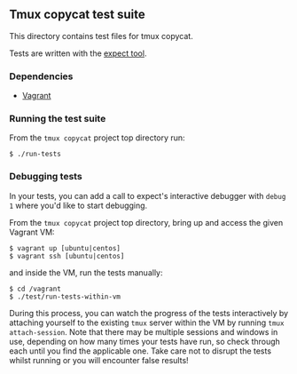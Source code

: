 ## Tmux copycat test suite

This directory contains test files for tmux copycat.

Tests are written with the [expect tool](http://expect.sourceforge.net/).

### Dependencies

- [Vagrant](https://www.vagrantup.com/)

### Running the test suite

From the `tmux copycat` project top directory run:

    $ ./run-tests

### Debugging tests

In your tests, you can add a call to expect's interactive debugger with
``debug 1`` where you'd like to start debugging.

From the `tmux copycat` project top directory, bring up and access the given Vagrant VM:

    $ vagrant up [ubuntu|centos]
    $ vagrant ssh [ubuntu|centos]

and inside the VM, run the tests manually:

    $ cd /vagrant
    $ ./test/run-tests-within-vm

During this process, you can watch the progress of the tests interactively
by attaching yourself to the existing ``tmux`` server within the VM by
running ``tmux attach-session``.  Note that there may be multiple sessions
and windows in use, depending on how many times your tests have run, so
check through each until you find the applicable one.  Take care not to
disrupt the tests whilst running or you will encounter false results!

